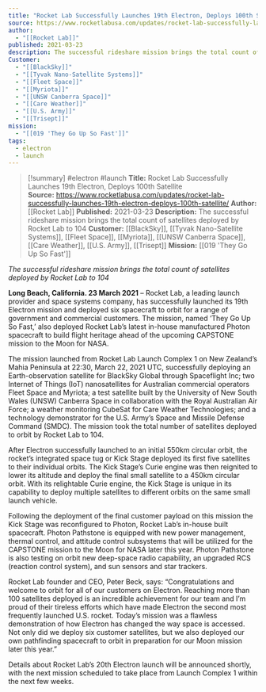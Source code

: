 ```yaml
---
title: "Rocket Lab Successfully Launches 19th Electron, Deploys 100th Satellite  "
source: https://www.rocketlabusa.com/updates/rocket-lab-successfully-launches-19th-electron-deploys-100th-satellite/
author:
  - "[[Rocket Lab]]"
published: 2021-03-23
description: The successful rideshare mission brings the total count of satellites deployed by Rocket Lab to 104
Customer:
  - "[[BlackSky]]"
  - "[[Tyvak Nano-Satellite Systems]]"
  - "[[Fleet Space]]"
  - "[[Myriota]]"
  - "[[UNSW Canberra Space]]"
  - "[[Care Weather]]"
  - "[[U.S. Army]]"
  - "[[Trisept]]"
mission:
  - "[[019 'They Go Up So Fast']]"
tags:
  - electron
  - launch
---
```

>[!summary]
#electron #launch
**Title:** Rocket Lab Successfully Launches 19th Electron, Deploys 100th Satellite  
**Source:** https://www.rocketlabusa.com/updates/rocket-lab-successfully-launches-19th-electron-deploys-100th-satellite/
**Author:** [[Rocket Lab]]
**Published:** 2021-03-23
**Description:** The successful rideshare mission brings the total count of satellites deployed by Rocket Lab to 104
**Customer:** [[BlackSky]], [[Tyvak Nano-Satellite Systems]], [[Fleet Space]], [[Myriota]], [[UNSW Canberra Space]], [[Care Weather]], [[U.S. Army]], [[Trisept]]
**Mission:** [[019 'They Go Up So Fast']]

*The successful rideshare mission brings the total count of satellites deployed by Rocket Lab to 104*

**Long Beach, California. 23 March 2021** – Rocket Lab, a leading launch provider and space systems company, has successfully launched its 19th Electron mission and deployed six spacecraft to orbit for a range of government and commercial customers. The mission, named ‘They Go Up So Fast,’ also deployed Rocket Lab’s latest in-house manufactured Photon spacecraft to build flight heritage ahead of the upcoming CAPSTONE mission to the Moon for NASA.

The mission launched from Rocket Lab Launch Complex 1 on New Zealand’s Mahia Peninsula at 22:30, March 22, 2021 UTC, successfully deploying an Earth-observation satellite for BlackSky Global through Spaceflight Inc; two Internet of Things (IoT) nanosatellites for Australian commercial operators Fleet Space and Myriota; a test satellite built by the University of New South Wales (UNSW) Canberra Space in collaboration with the Royal Australian Air Force; a weather monitoring CubeSat for Care Weather Technologies; and a technology demonstrator for the U.S. Army’s Space and Missile Defense Command (SMDC). The mission took the total number of satellites deployed to orbit by Rocket Lab to 104.

After Electron successfully launched to an initial 550km circular orbit, the rocket’s integrated space tug or Kick Stage deployed its first five satellites to their individual orbits. The Kick Stage’s Curie engine was then reignited to lower its altitude and deploy the final small satellite to a 450km circular orbit. With its relightable Curie engine, the Kick Stage is unique in its capability to deploy multiple satellites to different orbits on the same small launch vehicle.

Following the deployment of the final customer payload on this mission the Kick Stage was reconfigured to Photon, Rocket Lab’s in-house built spacecraft. Photon Pathstone is equipped with new power management, thermal control, and attitude control subsystems that will be utilized for the CAPSTONE mission to the Moon for NASA later this year. Photon Pathstone is also testing on orbit new deep-space radio capability, an upgraded RCS (reaction control system), and sun sensors and star trackers.

Rocket Lab founder and CEO, Peter Beck, says: “Congratulations and welcome to orbit for all of our customers on Electron. Reaching more than 100 satellites deployed is an incredible achievement for our team and I’m proud of their tireless efforts which have made Electron the second most frequently launched U.S. rocket. Today’s mission was a flawless demonstration of how Electron has changed the way space is accessed. Not only did we deploy six customer satellites, but we also deployed our own pathfinding spacecraft to orbit in preparation for our Moon mission later this year.”

Details about Rocket Lab’s 20th Electron launch will be announced shortly, with the next mission scheduled to take place from Launch Complex 1 within the next few weeks.